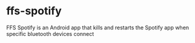 # ffs-spotify
FFS Spotify is an Android app that kills and restarts the Spotify app when specific bluetooth devices connect
